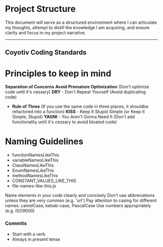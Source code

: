# Project Structure

This document will serve as a structured environment where I can articulate my thoughts, attempt to distill the knowledge I am acquiring, and ensure clarity and focus in my project narrative.

---

## Coyotiv Coding Standards

# Principles to keep in mind

**Separation of Concerns**
**Avoid Premature Optimization** (Don't optimize code until it's cessary)
**DRY** - Don't Repeat Yourself (Avoid duplicating code)

- **Rule of Three** (If you use the same code in three places, it shouldbe refactored into a function)
  **KISS** - Keep It Stupid Simple (or Keep It Simple, Stupid)
  **YAGNI** - You Aren't Gonna Need It (Don't add functionality until it's cessary to avoid bloated code)

# Naming Guidelines

- functionNamesLikeThis
- variableNamesLikeThis
- ClassNamesLikeThis
- EnumNamesLikeThis
- methodNamesLikeThis
- CONSTANT_VALUES_LIKE_THIS
- file-names-like-this.js

Name elements in your code clearly and concisely
Don't use abbreviations unless they are very common (e.g. 'url')
Pay attention to casing for different names: camelCase, kebab-case, PascalCase
Use numbers appropriately (e.g. ISO9000)

### Commits

- Start with a verb
- Always in present tense
